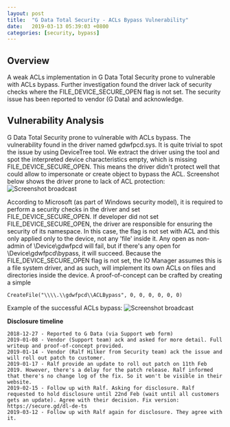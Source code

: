 ```yaml
---
layout: post
title:  "G Data Total Security - ACLs Bypass Vulnerability"
date:   2019-03-13 05:39:03 +0800
categories: [security, bypass]
---
```


Overview
--------
A weak ACLs implementation in G Data Total Security prone to vulnerable with ACLs bypass. Further investigation found the driver lack of security checks where the FILE_DEVICE_SECURE_OPEN flag is not set. The security issue has been reported to vendor (G Data) and acknowledge. 

Vulnerability Analysis
----------------------
G Data Total Security prone to vulnerable with ACLs bypass. The vulnerability found in the driver named gdwfpcd.sys. It is quite trivial to spot the issue by using DeviceTree tool. We extract the driver using the tool and spot the interpreted device characteristics empty, which is missing FILE_DEVICE_SECURE_OPEN. This means the driver didn't protect well that could allow to impersonate or create object to bypass the ACL. Screenshot below shows the driver prone to lack of ACL protection:
![Screenshot broadcast](https://raw.githubusercontent.com/nafiez/nafiez.github.io/master/static/img/_posts/g1.png "Screenshot broadcast")

According to Microsoft (as part of Windows security model), it is required to perform a security checks in the driver and set FILE_DEVICE_SECURE_OPEN. If developer did not set FILE_DEVICE_SECURE_OPEN, the driver are responsible for ensuring the security of its namespace. In this case, the flag is not set with ACL and this only applied only to the device, not any 'file' inside it. Any open as non-admin of \Device\gdwfpcd will fail, but if there's any open for \Device\gdwfpcd\bypass, it will succeed. Because the FILE_DEVICE_SECURE_OPEN flag is not set, the IO Manager assumes this is a file system driver, and as such, will implement its own ACLs on files and directories inside the device. A proof-of-concept can be crafted by creating a simple 
```
CreateFile("\\\\.\\gdwfpcd\\ACLBypass", 0, 0, 0, 0, 0, 0)
```
Example of the successful ACLs bypass: 
![Screenshot broadcast](https://raw.githubusercontent.com/nafiez/nafiez.github.io/master/static/img/_posts/g2.png "Screenshot broadcast")

**Disclosure timeline**
```
2018-12-27 - Reported to G Data (via Support web form)
2019-01-08 - Vendor (Support team) ack and asked for more detail. Full writeup and proof-of-concept provided.
2019-01-14 - Vendor (Ralf Hilker from Security team) ack the issue and will roll out patch to customer.
2019-01-17 - Ralf provide an update to roll out patch on 11th Feb 2019. However, there's a delay for the patch release. Ralf informed that there's no change log of the fix. So it won't be visible in their website.
2019-02-15 - Follow up with Ralf. Asking for disclosure. Ralf requested to hold disclosure until 22nd Feb (wait until all customers gets an update). Agree with their decision. Fix version: https://secure.gd/dl-de-ts
2019-03-12 - Follow up with Ralf again for disclosure. They agree with it. 
```
